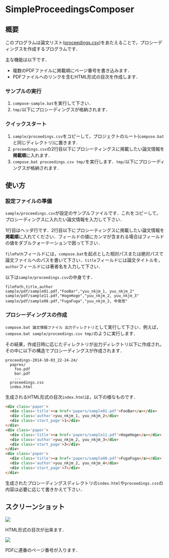 # SimpleProceedingsComposer

## 概要
このプログラムは論文リスト(<a href="https://github.com/yuu-nkjm/SimpleProceedingsComposer/blob/master/sample/proceedings.csv">proceedings.csv</a>)をあたえることで，プロシーディングスを作成するプログラムです．

主な機能は以下です．

* 複数のPDFファイルに掲載順にページ番号を書き込みます．
* PDFファイルへのリンクを含むHTML形式の目次を作成します．

### サンプルの実行
1. ``compose-sample.bat``を実行して下さい．
2. ``tmp/``以下にプロシーディングスが格納されます．

### クイックスタート
1. ``sample/proceedings.csv``をコピーして，プロジェクトのルート(``compose.bat``と同じディレクトリ)に置きます．
2. ``proceedings.csv``の2行目以下にプロシーティングスに掲載したい論文情報を**掲載順**に入れます．
3. ``compose.bat proceedings.csv tmp/``を実行します．``tmp/``以下にプロシーディングスが格納されます．

## 使い方
### 設定ファイルの準備
``sample/proceedings.csv``が設定のサンプルファイルです．これをコピーして，プロシーディングスに入れたい論文情報を入力して下さい．

1行目はヘッダ行です．2行目以下にプロシーティングスに掲載したい論文情報を**掲載順**に入れてください．フィールドの値にカンマが含まれる場合はフィールドの値をダブルクォーテーションで囲って下さい．

``filePath``フィールドには，``compose.bat``を起点とした相対パスまたは絶対パスで論文ファイルへのパスを書いて下さい．``title``フィールドには論文タイトルを，``author``フィールドには著者名を入力して下さい．

以下は``sample/proceedings.csv``の中身です．

```
filePath,title,author
sample/pdf/sample01.pdf,"FooBar","yuu_nkjm_1, yuu_nkjm_2"
sample/pdf/sample11.pdf,"HogeHoge","yuu_nkjm_2, yuu_nkjm_3"
sample/pdf/sample08.pdf,"FugaFuga","yuu_nkjm_2, 中島悠"
```

### プロシーディングスの作成
``compose.bat 論文情報ファイル 出力ディレクトリ``として実行して下さい．例えば，``compose.bat sample/proceedings.csv tmp/``のように実行します．

その結果，作成日時に応じたディレクトリが出力ディレクトリ以下に作成され，その中に以下の構造でプロシーディングスが作成されます．

```
proceedings-2014-10-03_22-24-24/
  papres/
    foo.pdf
    bar.pdf
    ...
  proceedings.css
  index.html
```

生成されるHTML形式の目次``index.html``は，以下の様なものです．

```html
<div class='paper'>
  <div class='title'><a href='papers/sample01.pdf'>FooBar</a></div>
  <div class='author'>yuu_nkjm_1, yuu_nkjm_2</div>
  <div class='start_page'>1</div>
</div>
<div class='paper'>
  <div class='title'><a href='papers/sample11.pdf'>HogeHoge</a></div>
  <div class='author'>yuu_nkjm_2, yuu_nkjm_3</div>
  <div class='start_page'>3</div>
</div>
<div class='paper'>
  <div class='title'><a href='papers/sample08.pdf'>FugaFuga</a></div>
  <div class='author'>yuu_nkjm_2, yuu_nkjm_4</div>
  <div class='start_page'>7</div>
</div>
```

生成されたプロシーディングスディレクトリの``index.html``や``proceedings.css``の内容は必要に応じて書きかえて下さい．

## スクリーンショット
<img src="http://i.gyazo.com/e3f2ee36890787cbbc7efc29b83a521f.png">

HTML形式の目次が出来ます．

<img src="http://i.gyazo.com/d53093aa2d84be8d65962916d1c8f9a1.png">

PDFに連番のページ番号が入ります．

